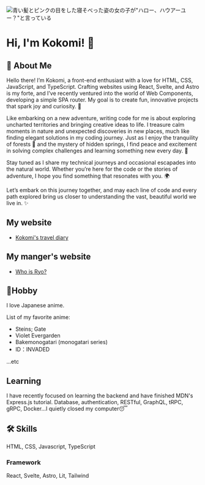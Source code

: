 ![青い髪とピンクの目をした寝そべった姿の女の子が"ハロー、ハウアーユー？"と言っている]("https://pbs.twimg.com/profile_banners/1785131570019663872/1714448436/1500x500"])

# Hi, I'm Kokomi! 👋

## 🚀 About Me

Hello there! I’m Kokomi, a front-end enthusiast with a love for HTML, CSS, JavaScript, and TypeScript. Crafting websites using React, Svelte, and Astro is my forte, and I’ve recently ventured into the world of Web Components, developing a simple SPA router. My goal is to create fun, innovative projects that spark joy and curiosity. 🌟

Like embarking on a new adventure, writing code for me is about exploring uncharted territories and bringing creative ideas to life. I treasure calm moments in nature and unexpected discoveries in new places, much like finding elegant solutions in my coding journey. Just as I enjoy the tranquility of forests 🌲 and the mystery of hidden springs, I find peace and excitement in solving complex challenges and learning something new every day. 🧠

Stay tuned as I share my technical journeys and occasional escapades into the natural world. Whether you’re here for the code or the stories of adventure, I hope you find something that resonates with you. 🌍

Let’s embark on this journey together, and may each line of code and every path explored bring us closer to understanding the vast, beautiful world we live in. ✨

## My website

- [Kokomi's travel diary](https://kokomi-travel-diary.vercel.app)

## My manger's website

- [Who is Ryo?](https://ryo-webdev.vercel.app)

## 🎈Hobby

I love Japanese anime.

List of my favorite anime:

- Steins; Gate
- Violet Evergarden
- Bakemonogatari (monogatari series)
- ID：INVADED

...etc

## Learning

I have recently focused on learning the backend and have finished MDN's Express.js tutorial. Database, authentication, RESTful, GraphQL, tRPC, gRPC, Docker...I quietly closed my computer😴

## 🛠 Skills

HTML, CSS, Javascript, TypeScript

### Framework

React, Svelte, Astro, Lit, Tailwind
